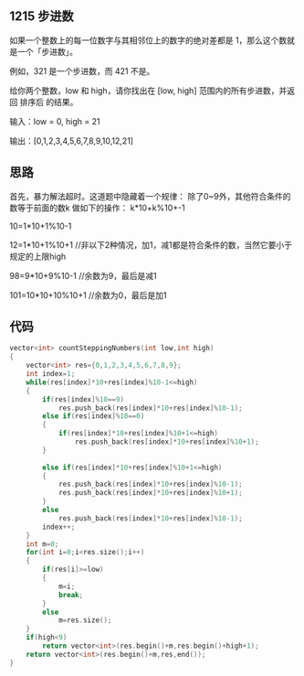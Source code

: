 ## 1215 步进数

如果一个整数上的每一位数字与其相邻位上的数字的绝对差都是 1，那么这个数就是一个「步进数」。

例如，321 是一个步进数，而 421 不是。

给你两个整数，low 和 high，请你找出在 [low, high] 范围内的所有步进数，并返回 排序后 的结果。

输入：low = 0, high = 21

输出：[0,1,2,3,4,5,6,7,8,9,10,12,21]

## 思路

首先，暴力解法超时。这道题中隐藏着一个规律： 除了0~9外，其他符合条件的数等于前面的数k  做如下的操作： k*10+k%10+-1

10=1*10+1%10-1

12=1*10+1%10+1  //非以下2种情况，加1，减1都是符合条件的数，当然它要小于规定的上限high

98=9*10+9%10-1 //余数为9，最后是减1

101=10*10+10%10+1  //余数为0，最后是加1

## 代码

```C++
vector<int> countSteppingNumbers(int low,int high)
{
    vector<int> res={0,1,2,3,4,5,6,7,8,9};
    int index=1;
    while(res[index]*10+res[index]%10-1<=high)
    {
        if(res[index]%10==9)
            res.push_back(res[index]*10+res[index]%10-1);
        else if(res[index]%10==0)
        {
            if(res[index]*10+res[index]%10+1<=high)
                res.push_back(res[index]*10+res[index]%10+1);
        }
            
        else if(res[index]*10+res[index]%10+1<=high)
        {
            res.push_back(res[index]*10+res[index]%10-1);
            res.push_back(res[index]*10+res[index]%10+1);
        }
        else
            res.push_back(res[index]*10+res[index]%10-1);
        index++;
    }
    int m=0;
    for(int i=0;i<res.size();i++)
    {
        if(res[i]>=low)
        {
            m=i;
            break;
        }
        else
            m=res.size();
    }
    if(high<9)
        return vector<int>(res.begin()+m,res.begin()+high+1);
    return vector<int>(res.begin()+m,res,end());
}
```

